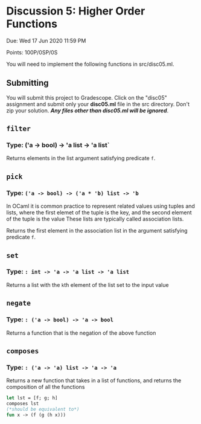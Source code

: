 # Discussion 5: Higher Order Functions
Due: Wed 17 Jun 2020 11:59 PM

Points: 100P/0SP/0S

You will need to implement the following functions in src/disc05.ml.

## Submitting
You will submit this project to Gradescope. Click on the "disc05" assignment and submit only your **disc05.ml** file in the src directory. Don't zip your solution. ***Any files other than disc05.ml will be ignored***.


## `filter`
### Type: ('a -> bool) -> 'a list -> 'a list`
Returns elements in the list argument satisfying predicate `f`.

## `pick`
### Type: `('a -> bool) -> ('a * 'b) list -> 'b`
In OCaml it is common practice to represent related values using tuples and lists,
 where the first elemet of the tuple is the key,
 and the second element of the tuple is the value
These lists are typically called association lists.

Returns the first element in the association list in the argument satisfying predicate `f`.

## `set`
### Type: `: int -> 'a -> 'a list -> 'a list`
Returns a list with the `k`th element of the list set to the input value

## `negate`
### Type: `: ('a -> bool) -> 'a -> bool`
Returns a function that is the negation of the above function

## `composes`
### Type: `: ('a -> 'a) list -> 'a -> 'a`
Returns a new function that takes in a list of functions,
 and returns the composition of all the functions

```ocaml
let lst = [f; g; h] 
composes lst
(*should be equivalent to*)
fun x -> (f (g (h x)))
```


